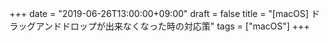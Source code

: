 +++
date = "2019-06-26T13:00:00+09:00"
draft = false
title = "[macOS] ドラッグアンドドロップが出来なくなった時の対応策"
tags = ["macOS"]
+++


